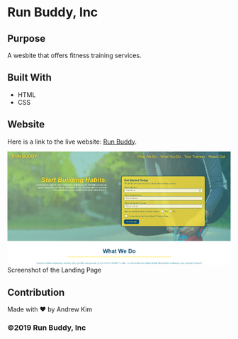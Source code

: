 # Run Buddy, Inc

## Purpose
A wesbite that offers fitness training services.

## Built With
* HTML
* CSS

## Website
Here is a link to the live website:
[Run Buddy](https://andrewyk99.github.io/run-buddy/).

![screenshot of website](./assets/images/screenshot.png?raw=true "Screenshot")
Screenshot of the Landing Page

## Contribution
Made with ❤️ by Andrew Kim

### ©️2019 Run Buddy, Inc
